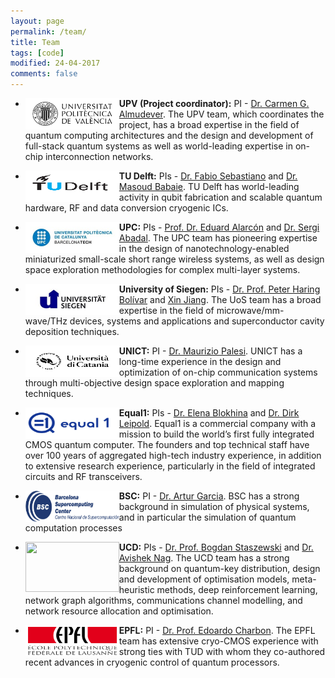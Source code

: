 ```yaml
---
layout: page
permalink: /team/
title: Team
tags: [code]
modified: 24-04-2017
comments: false
---
```


<!---
	Details about sidebar info is provided inside _data/navigation.yml file
-->
 


+ <img align="left" width="150" height="50" src="/images/UPV.jpg"> **UPV (Project coordinator):** PI - [Dr. Carmen G. Almudever](https://www.linkedin.com/in/carmengalmudever/). The UPV team, which coordinates the project, has a broad expertise in the field of quantum computing architectures and the design and development of full-stack quantum systems as well as world-leading expertise in on-chip interconnection networks. 

+ <img align="left" width="150" height="50" src="images/TUD.png"> **TU Delft:** PIs - [Dr. Fabio Sebastiano](http://www.fabiosebastiano.org/wp/) and [Dr. Masoud Babaie](https://elca.tudelft.nl/People/bio.php?id=277). TU Delft has world-leading activity in qubit fabrication and scalable quantum hardware, RF and data conversion cryogenic ICs.

+ <img align="left" width="150" height="50" src="images/upc.jpg"> **UPC:** PIs - [Prof. Dr. Eduard Alarcón](https://eel.upc.edu/ca/personal/pagines-personals/Eduard_Alarcon/Eduard_Alarcon) and [Dr. Sergi Abadal](https://sergiabadal.com/). The UPC team has pioneering expertise in the design of nanotechnology-enabled miniaturized small-scale short range wireless systems, as well as design space exploration methodologies for complex multi-layer systems.

+ <img align="left" width="150" height="50" src="images/uos.jpg"> **University of Siegen:** PIs - [Dr. Prof. Peter Haring Bolívar](http://www.grk1564.uni-siegen.de/de/bolivar-peter-haring) and [Xin Jiang](https://www.mb.uni-siegen.de/lot/lehrstuhl/mitarbeiter/jiang/index.html.en?lang=en). The UoS team has a broad expertise in the field of microwave/mm-wave/THz devices, systems and applications and superconductor cavity deposition techniques.

+ <img align="left" width="150" height="50" src="images/UNICT.png"> **UNICT:** PI - [Dr. Maurizio Palesi](http://utenti.dieei.unict.it/users/mpalesi/). UNICT has a long-time experience in the design and optimization of on-chip communication systems through multi-objective design space exploration and mapping techniques.

+ <img align="left" width="150" height="50" src="images/Equal1.png"> **Equal1:** PIs - [Dr. Elena Blokhina](https://www.equal1.com/about) and [Dr. Dirk Leipold](https://www.equal1.com/about). Equal1 is a commercial company with a mission to build the world’s first fully integrated CMOS quantum computer. The founders and top technical staff have over 100 years of aggregated high-tech industry experience, in addition to extensive research experience, particularly in the field of integrated circuits and RF transceivers.

+ <img align="left" width="150" height="50" src="images/BSC.jpg"> **BSC:** PI - [Dr. Artur Garcia](https://www.bsc.es/garcia-saez-artur). BSC has a strong background in simulation of physical systems, and in particular the simulation of quantum computation processes


+ <img align="left" width="150" height="80" src="images/‎ucd.png"> **UCD:** PIs - [Dr. Prof. Bogdan Staszewski](http://www.bogdanst.com/) and [Dr. Avishek Nag](https://people.ucd.ie/avishek.nag). The UCD team has a strong background on quantum-key distribution, design and development of optimisation models, meta-heuristic methods, deep reinforcement learning, network graph algorithms, communications channel modelling, and network resource allocation and optimisation.

+ <img align="left" width="150" height="50" src="images/EPFL.png"> **EPFL:** PI - [Dr. Prof. Edoardo Charbon](https://people.epfl.ch/edoardo.charbon?lang=en). The EPFL team has extensive cryo-CMOS experience with strong ties with TUD with whom they co-authored recent advances in cryogenic control of quantum processors. 





 




